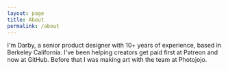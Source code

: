 ```yaml
---
layout: page
title: About
permalink: /about
---
```


I'm Darby, a senior product designer with 10+ years of experience, based in Berkeley California. I've been helping creators get paid first at Patreon and now at GitHub. Before that I was making art with the team at Photojojo.
